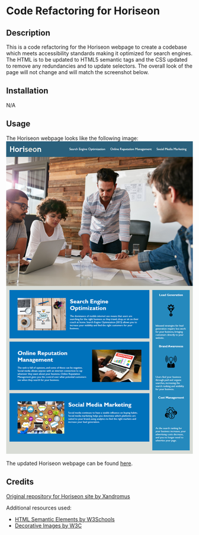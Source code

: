 # Code Refactoring for Horiseon

## Description

This is a code refactoring for the Horiseon webpage to create a codebase which meets accessibility standards making it optimized for search engines. The HTML is to be updated to HTML5 semantic tags and the CSS updated to remove any redundancies and to update selectors. The overall look of the page will not change and will match the screenshot below.

## Installation

N/A

## Usage

The Horiseon webpage looks like the following image: <br>
![screenshot](assets/images/screenshot.png)

The updated Horiseon webpage can be found [here](https://claricetran.github.io/code-refactor/).

## Credits

[Original repository for Horiseon site by Xandromus](https://github.com/coding-boot-camp/urban-octo-telegram.git)

Additional resources used:
* [HTML Semantic Elements by W3Schools](https://www.w3schools.com/html/html5_semantic_elements.asp)
* [Decorative Images by W3C](https://www.w3.org/WAI/tutorials/images/decorative/)